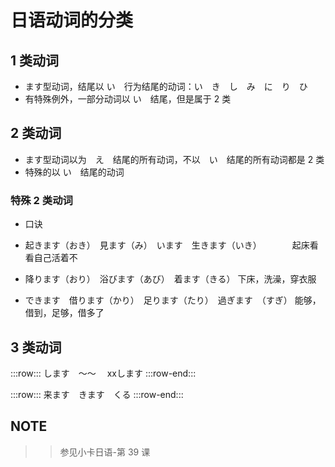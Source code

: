 # 日语动词的分类 

## 1 类动词
* ます型动词，结尾以 い　行为结尾的动词：い　き　し　み　に　り　ひ　
* 有特殊例外，一部分动词以 い　结尾，但是属于 2 类

## 2 类动词
* ます型动词以为　え　结尾的所有动词，不以　い　结尾的所有动词都是 2 类
* 特殊的以 い　结尾的动词 

### 特殊 2 类动词 

* 口诀

* 起きます（おき）　見ます（み）　います　生きます（いき）　　　　起床看看自己活着不
* 降ります（おり）　浴びます（あび）　着ます（きる）              下床，洗澡，穿衣服
* できます　借ります（かり）　足ります（たり）　過ぎます　（すぎ）  能够，借到，足够，借多了


## 3 类动词

 :::row:::
    します　〜〜　 xxします
 :::row-end:::

 :::row:::
    来ます　きます　くる
 :::row-end:::


## NOTE
>> 参见小卡日语-第 39 课
